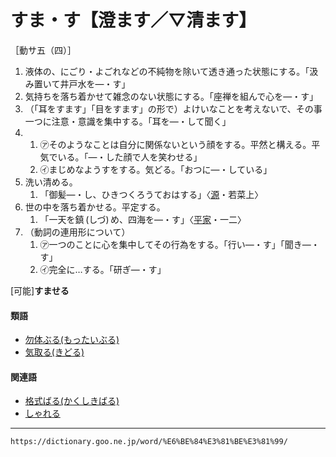 # すま・す【澄ます／▽清ます】

［動サ五（四）］
1. 液体の、にごり・よごれなどの不純物を除いて透き通った状態にする。「汲み置いて井戸水を―・す」
2. 気持ちを落ち着かせて雑念のない状態にする。「座禅を組んで心を―・す」
3. （「耳をすます」「目をすます」の形で）よけいなことを考えないで、その事一つに注意・意識を集中する。「耳を―・して聞く」
4.     
    1.  ㋐そのようなことは自分に関係ないという顔をする。平然と構える。平気でいる。「―・した顔で人を笑わせる」        
    2.  ㋑まじめなようすをする。気どる。「おつに―・している」
5. 洗い清める。    
    1.  「御髪―・し、ひきつくろうておはする」〈[源](https://dictionary.goo.ne.jp/word/%E6%BA%90%E6%B0%8F%E7%89%A9%E8%AA%9E/#jn-69890)・若菜上〉
6. 世の中を落ち着かせる。平定する。    
    1.  「一天を鎮 (しづ) め、四海を―・す」〈[平家](https://dictionary.goo.ne.jp/word/%E5%B9%B3%E5%AE%B6%E7%89%A9%E8%AA%9E/#jn-198120)・一二〉
7. （動詞の連用形について）    
    1.  ㋐一つのことに心を集中してその行為をする。「行い―・す」「聞き―・す」        
    2.  ㋑完全に…する。「研ぎ―・す」
        

\[可能\]**すませる**

#### 類語

-   [勿体ぶる(もったいぶる)](https://dictionary.goo.ne.jp/word/%E5%8B%BF%E4%BD%93%E6%8C%AF%E3%82%8B/#jn-219456)
-   [気取る(きどる)](https://dictionary.goo.ne.jp/word/%E6%B0%97%E5%8F%96%E3%82%8B_%28%E3%81%8D%E3%81%A9%E3%82%8B%29/#jn-53176)

#### 関連語

-   [格式ばる(かくしきばる)](https://dictionary.goo.ne.jp/word/%E6%A0%BC%E5%BC%8F%E5%BC%B5%E3%82%8B/#jn-38730)
-   [しゃれる](https://dictionary.goo.ne.jp/word/%E6%B4%92%E8%90%BD%E3%82%8B/#jn-102851)

---
`https://dictionary.goo.ne.jp/word/%E6%BE%84%E3%81%BE%E3%81%99/`